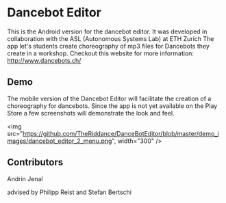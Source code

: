 # Dancebot Editor

This is the Android version for the dancebot editor.
It was developed in collaboration with the ASL (Autonomous Systems Lab) at ETH Zurich
The app let's students create choreography of mp3 files for Dancebots they create in a workshop.
Checkout this website for more information: http://www.dancebots.ch/

## Demo

The mobile version of the Dancebot Editor will facilitate the creation of a choreography for dancebots.
Since the app is not yet available on the Play Store a few screenshots will demonstrate the look and feel.

<img src="https://github.com/TheRiddance/DanceBotEditor/blob/master/demo_images/dancebot_editor_2_menu.png", width="300" />

## Contributors

Andrin Jenal

advised by Philipp Reist and Stefan Bertschi
